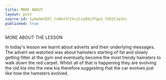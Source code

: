```yaml
---
title: MORE ABOUT
layout: post
source-id: 1yAwGmtDXl_lsW4zYCIXciCcq9XLXTgwJ_fd52CJp1hc
published: true
---
```

MORE ABOUT THE LESSON

In today's lesson we learnt about adverts and their underlying messages. The advert we watched was about hamsters starting of fat and slowly getting fitter at the gym and eventually become the most trendy hamsters to walk down the red carpet. Whilst all of that is happening they are evolving the old kia into the new kia therefore suggesting that the car evolves just like how the hamsters evolved.

